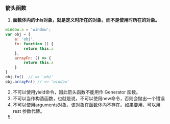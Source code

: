 ### 箭头函数
1. **函数体内的this对象，就是定义时所在的对象，而不是使用时所在的对象。**
```js
window.a = 'window';
var obj = {
    a: 'obj',
    fn: function () {
        return this.a
    },
    arrayFn: () => {
        return this.a
    }
}
obj.fn()  // => 'obj'
obj.arrayFn() // => 'window'
```

2. 不可以使用yield命令，因此箭头函数不能用作 Generator 函数。
3. 不可以当作构造函数，也就是说，不可以使用new命令，否则会抛出一个错误
4. 不可以使用arguments对象，该对象在函数体内不存在。如果要用，可以用 rest 参数代替。
5. 


